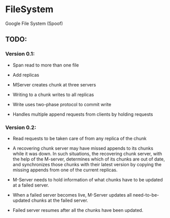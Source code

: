 # FileSystem
Google File System (Spoof)

## TODO:

### Version 0.1:

* Span read to more than one file

* Add replicas

* MServer creates chunk at three servers

* Writing to a chunk writes to all replicas

* Write uses two-phase protocol to commit write

* Handles multiple append requests from clients by holding requests

### Version 0.2:

* Read requests to be taken care of from any replica of the chunk

* A recovering chunk server may have missed appends to its chunks while it was down.
In such situations, the recovering chunk server, with the help of the M-server, 
determines which of its chunks are out of date, and synchronizes those chunks with
their latest version by copying the missing appends from one of the current replicas.

* M-Server needs to hold information of what chunks have to be updated at a failed server.

* When a failed server becomes live, M-Server updates all need-to-be-updated chunks at the 
failed server.

* Failed server resumes after all the chunks have been updated.